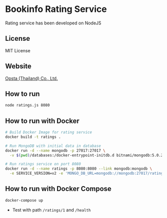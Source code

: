 # Bookinfo Rating Service

Rating service has been developed on NodeJS

## License

MIT License

## Website

[Opsta (Thailand) Co., Ltd.](https://www.opsta.co.th)

## How to run

```bash
node ratings.js 8080
```

## How to run with Docker

```bash
# Build Docker Image for rating service
docker build -t ratings .

# Run MongoDB with initial data in database
docker run -d --name mongodb -p 27017:27017 \
  -v $(pwd)/databases:/docker-entrypoint-initdb.d bitnami/mongodb:5.0.2-debian-10-r2

# Run ratings service on port 8080
docker run -d --name ratings -p 8080:8080 --link mongodb:mongodb \
  -e SERVICE_VERSION=v2 -e 'MONGO_DB_URL=mongodb://mongodb:27017/ratings' ratings
```

## How to run with Docker Compose

```bash
docker-compose up
```

* Test with path `/ratings/1` and `/health`
